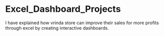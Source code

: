 # Excel_Dashboard_Projects
I have explained how vrinda store can improve their sales for more profits through excel by creating interactive dashboards.
